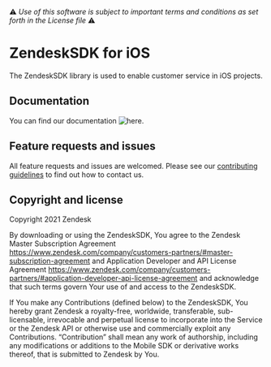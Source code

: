 :warning: *Use of this software is subject to important terms and conditions as set forth in the License file* :warning:

# ZendeskSDK for iOS

The ZendeskSDK library is used to enable customer service in iOS projects.

## Documentation

You can find our documentation ![here](https://developer.zendesk.com/documentation/zendesk-web-widget-sdks/sdks/ios/getting_started/).

## Feature requests and issues

All feature requests and issues are welcomed. Please see our [contributing guidelines](./CONTRIBUTING.md) to find out how to contact us.

## Copyright and license

Copyright 2021 Zendesk

By downloading or using the ZendeskSDK, You agree to the Zendesk Master
Subscription Agreement https://www.zendesk.com/company/customers-partners/#master-subscription-agreement and Application Developer and API License
Agreement https://www.zendesk.com/company/customers-partners/#application-developer-api-license-agreement and
acknowledge that such terms govern Your use of and access to the ZendeskSDK.

If You make any Contributions (defined below) to the ZendeskSDK, 
You hereby grant Zendesk a royalty-free, worldwide, transferable, sub-licensable, 
irrevocable and perpetual license to incorporate into the Service or the Zendesk API 
or otherwise use and commercially exploit any Contributions. “Contribution” shall mean 
any work of authorship, including any modifications or additions to the Mobile SDK 
or derivative works thereof, that is submitted to Zendesk by You.
